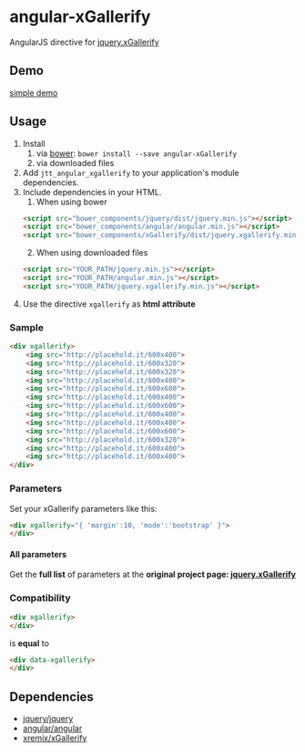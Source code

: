 # angular-xGallerify
AngularJS directive for [jquery.xGallerify](https://github.com/xremix/xGallerify)

## Demo

[simple demo](https://rawgit.com/JohnnyTheTank/angular-xGallerify/master/demo/index.html)

## Usage

1. Install
    1. via [bower](http://bower.io/): `bower install --save angular-xGallerify`
    2. via downloaded files
2. Add `jtt_angular_xgallerify` to your application's module dependencies.
3. Include dependencies in your HTML.
    1. When using bower
    ```html
    <script src="bower_components/jquery/dist/jquery.min.js"></script>
    <script src="bower_components/angular/angular.min.js"></script>
    <script src="bower_components/xGallerify/dist/jquery.xgallerify.min.js"></script>
    ```
    2. When using downloaded files
    ```html
    <script src="YOUR_PATH/jquery.min.js"></script>
    <script src="YOUR_PATH/angular.min.js"></script>
    <script src="YOUR_PATH/jquery.xgallerify.min.js"></script>
    ```
4. Use the directive `xgallerify` as **html attribute**

### Sample
```HTML
<div xgallerify>
    <img src="http://placehold.it/600x400">
    <img src="http://placehold.it/600x320">
    <img src="http://placehold.it/600x320">
    <img src="http://placehold.it/600x400">
    <img src="http://placehold.it/600x600">
    <img src="http://placehold.it/600x400">
    <img src="http://placehold.it/600x600">
    <img src="http://placehold.it/600x400">
    <img src="http://placehold.it/600x400">
    <img src="http://placehold.it/600x600">
    <img src="http://placehold.it/600x320">
    <img src="http://placehold.it/600x400">
    <img src="http://placehold.it/600x400">
</div>
```

### Parameters
Set your xGallerify parameters like this:
```HTML
<div xgallerify="{ 'margin':10, 'mode':'bootstrap' }">
</div>
```
#### All parameters
Get the **full list** of parameters at the **original project page: [jquery.xGallerify](https://github.com/xremix/xGallerify#parameters)**

### Compatibility
```HTML
<div xgallerify>
</div>
```
is **equal** to
```HTML
<div data-xgallerify>
</div>
```

## Dependencies
 - [jquery/jquery](https://github.com/jquery/jquery)
 - [angular/angular](https://github.com/angular/angular)
 - [xremix/xGallerify](https://github.com/xremix/xGallerify)

